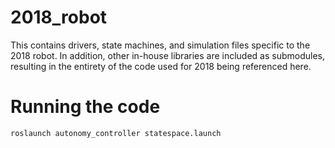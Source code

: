 # 2018_robot
This contains drivers, state machines, and simulation files specific to the 2018 robot. In addition, other in-house libraries are included as submodules, resulting in the entirety of the code used for 2018 being referenced here.

# Running the code

```sh
roslaunch autonomy_controller statespace.launch
```